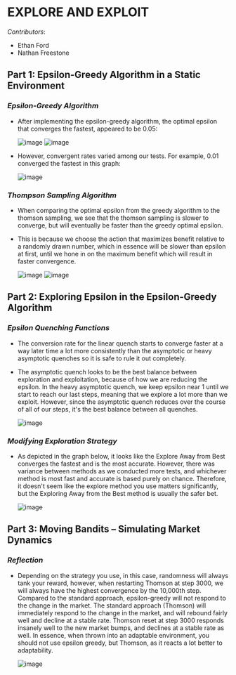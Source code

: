 # **EXPLORE AND EXPLOIT**

*Contributors*:
* Ethan Ford
* Nathan Freestone

## **Part 1: Epsilon-Greedy Algorithm in a Static Environment**

### *Epsilon-Greedy Algorithm*
* After implementing the epsilon-greedy algorithm, the optimal epsilon that converges the fastest, appeared to be 0.05:
  
  ![image](https://github.com/user-attachments/assets/778d920a-0ecc-454a-9019-b13387bb6e86)
  ![image](https://github.com/user-attachments/assets/f24521eb-5b9c-4c9d-9e0b-427f34e048c1)
  
* However, convergent rates varied among our tests. For example, 0.01 converged the fastest in this graph:

  ![image](https://github.com/user-attachments/assets/0d788b80-9de8-4f14-a35f-3dd41956b41b)

### *Thompson Sampling Algorithm*
* When comparing the optimal epsilon from the greedy algorithm to the thomson sampling, we see that the thomson sampling is slower to converge, but will eventually be faster than the greedy optimal epsilon.
* This is because we choose the action that maximizes benefit relative to a randomly drawn number, which in essence will be slower than epsilon at first, until we hone in on the maximum benefit which will result in faster convergence.

  ![image](https://github.com/user-attachments/assets/14c90d53-64cc-46fa-8c72-97f1baa935cf)
  ![image](https://github.com/user-attachments/assets/b3b42834-e5f4-431f-bfa5-f938fb3eab69)


## **Part 2: Exploring Epsilon in the Epsilon-Greedy Algorithm**

### *Epsilon Quenching Functions*

* The conversion rate for the linear quench starts to converge faster at a way later time a lot more consistently than the asymptotic or heavy asymptotic quenches so it is safe to rule it out completely.
* The asymptotic quench looks to be the best balance between exploration and exploitation, because of how we are reducing the epsilon. In the heavy asymptotic quench, we keep epsilon near 1 until we start to reach our last steps, meaning that we explore a lot more than we exploit. However, since the asymptotic quench reduces over the course of all of our steps, it's the best balance between all quenches.
  
  ![image](https://github.com/user-attachments/assets/abdc0ebb-bd37-4762-a748-3ce48cb781a8)

### *Modifying Exploration Strategy*

* As depicted in the graph below, it looks like the Explore Away from Best converges the fastest and is the most accurate. However, there was variance between methods as we conducted more tests, and whichever method is most fast and accurate is based purely on chance. Therefore, it doesn't seem like the explore method you use matters significantly, but the Exploring Away from the Best method is usually the safer bet.
  
  ![image](https://github.com/user-attachments/assets/aad09e01-b372-4d48-a3ba-b68170031bbf)


## **Part 3: Moving Bandits – Simulating Market Dynamics**

### *Reflection*

* Depending on the strategy you use, in this case, randomness will always tank your reward, however, when restarting Thomson at step 3000, we will always have the highest convergence by the 10,000th step. Compared to the standard approach, epsilon-greedy will not respond to the change in the market. The standard approach (Thomson) will immediately respond to the change in the market, and will rebound fairly well and decline at a stable rate. Thomson reset at step 3000 responds insanely well to the new market bumps, and declines at a stable rate as well. In essence, when thrown into an adaptable environment, you should not use epsilon greedy, but Thomson, as it reacts a lot better to adaptability.
  
  ![image](https://github.com/user-attachments/assets/682487be-e311-40d6-8d3f-31fa7b760dfa)

